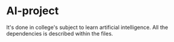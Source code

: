 # AI-project

It's done in college's subject to learn artificial intelligence.
All the dependencies is described within the files.
